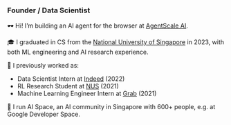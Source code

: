 ### Founder / Data Scientist

🕶️ Hi! I’m building an AI agent for the browser at [AgentScale AI](https://agentscale.ai/).

🎓 I graduated in CS from the [National University of Singapore](https://www.comp.nus.edu.sg) in 2023, with both ML engineering and AI research experience.

💼 I previously worked as:

* Data Scientist Intern at [Indeed](https://www.indeed.jobs) (2022)
* RL Research Student at [NUS](https://clear-nus.github.io) (2021)
* Machine Learning Engineer Intern at [Grab](https://www.grab.com/sg) (2021)

🧠 I run AI Space, an AI community in Singapore with 600+ people, e.g. at Google Developer Space.

